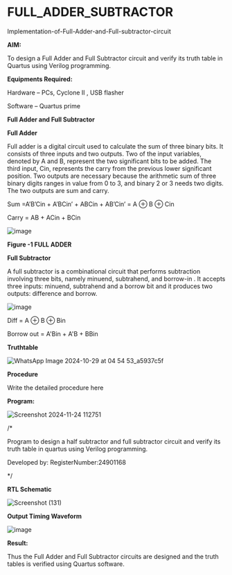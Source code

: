 # FULL_ADDER_SUBTRACTOR

Implementation-of-Full-Adder-and-Full-subtractor-circuit

**AIM:**

To design a Full Adder and Full Subtractor circuit and verify its truth table in Quartus using Verilog programming.

**Equipments Required:**

Hardware – PCs, Cyclone II , USB flasher

Software – Quartus prime

**Full Adder and Full Subtractor**

**Full Adder**

Full adder is a digital circuit used to calculate the sum of three binary bits. It consists of three inputs and two outputs. Two of the input variables, denoted by A and B, represent the two significant bits to be added. The third input, Cin, represents the carry from the previous lower significant position. Two outputs are necessary because the arithmetic sum of three binary digits ranges in value from 0 to 3, and binary 2 or 3 needs two digits. The two outputs are sum and carry.

Sum =A’B’Cin + A’BCin’ + ABCin + AB’Cin’ = A ⊕ B ⊕ Cin 

Carry = AB + ACin + BCin

![image](https://github.com/naavaneetha/FULL_ADDER_SUBTRACTOR/assets/154305477/0f30ba51-5ffb-4198-845f-18e054f675e7)

**Figure -1 FULL ADDER**

**Full Subtractor**

A full subtractor is a combinational circuit that performs subtraction involving three bits, namely minuend, subtrahend, and borrow-in . It accepts three inputs: minuend, subtrahend and a borrow bit and it produces two outputs: difference and borrow.

![image](https://github.com/naavaneetha/FULL_ADDER_SUBTRACTOR/assets/154305477/02b24f51-ab51-4304-9ad6-7b81ffc1ead5)

Diff = A ⊕ B ⊕ Bin 

Borrow out = A'Bin + A'B + BBin

**Truthtable**

![WhatsApp Image 2024-10-29 at 04 54 53_a5937c5f](https://github.com/user-attachments/assets/db13082b-7f0a-421e-89b5-835f9b185330)


**Procedure**

Write the detailed procedure here

**Program:**

![Screenshot 2024-11-24 112751](https://github.com/user-attachments/assets/2333a864-ecc3-45cd-a4ab-3b581c89f2c1)

/*

Program to design a half subtractor and full subtractor circuit and verify its truth table in quartus using Verilog programming.

Developed by: RegisterNumber:24901168

*/

**RTL Schematic**

![Screenshot (131)](https://github.com/user-attachments/assets/553a2bcd-f490-46a6-a1fc-28f97792d642)

**Output Timing Waveform**

![image](https://github.com/user-attachments/assets/ea77b19d-cdf6-4b5a-96b8-9715377b0737)



**Result:**

Thus the Full Adder and Full Subtractor circuits are designed and the truth tables is verified using Quartus software.



